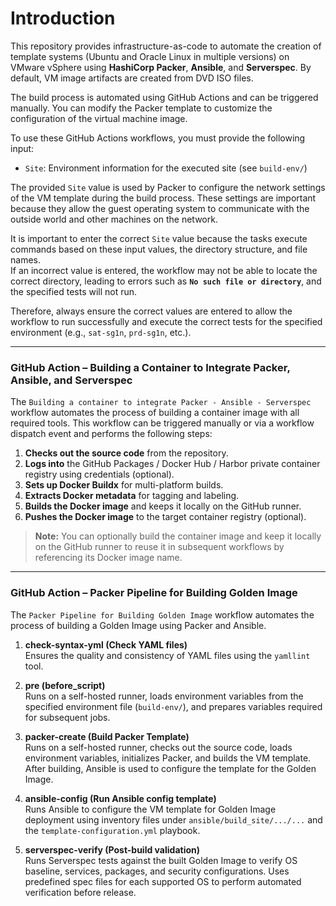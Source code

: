 # Introduction

This repository provides infrastructure-as-code to automate the creation of template systems (Ubuntu and Oracle Linux in multiple versions) on VMware vSphere using **HashiCorp Packer**, **Ansible**, and **Serverspec**. By default, VM image artifacts are created from DVD ISO files.

The build process is automated using GitHub Actions and can be triggered manually. You can modify the Packer template to customize the configuration of the virtual machine image.

To use these GitHub Actions workflows, you must provide the following input:

- `Site`: Environment information for the executed site (see `build-env/`)

The provided `Site` value is used by Packer to configure the network settings of the VM template during the build process. These settings are important because they allow the guest operating system to communicate with the outside world and other machines on the network.

It is important to enter the correct `Site` value because the tasks execute commands based on these input values, the directory structure, and file names.  
If an incorrect value is entered, the workflow may not be able to locate the correct directory, leading to errors such as **`No such file or directory`**, and the specified tests will not run.

Therefore, always ensure the correct values are entered to allow the workflow to run successfully and execute the correct tests for the specified environment (e.g., `sat-sg1n`, `prd-sg1n`, etc.).

---

### GitHub Action – Building a Container to Integrate Packer, Ansible, and Serverspec

The `Building a container to integrate Packer - Ansible - Serverspec` workflow automates the process of building a container image with all required tools. This workflow can be triggered manually or via a workflow dispatch event and performs the following steps:

1. **Checks out the source code** from the repository.
2. **Logs into** the GitHub Packages / Docker Hub / Harbor private container registry using credentials (optional).
3. **Sets up Docker Buildx** for multi-platform builds.
4. **Extracts Docker metadata** for tagging and labeling.
5. **Builds the Docker image** and keeps it locally on the GitHub runner.
6. **Pushes the Docker image** to the target container registry (optional).

> **Note:** You can optionally build the container image and keep it locally on the GitHub runner to reuse it in subsequent workflows by referencing its Docker image name.

---

### GitHub Action – Packer Pipeline for Building Golden Image

The `Packer Pipeline for Building Golden Image` workflow automates the process of building a Golden Image using Packer and Ansible.

1. **check-syntax-yml (Check YAML files)**  
   Ensures the quality and consistency of YAML files using the `yamllint` tool.

2. **pre (before_script)**  
   Runs on a self-hosted runner, loads environment variables from the specified environment file (`build-env/`), and prepares variables required for subsequent jobs.

3. **packer-create (Build Packer Template)**  
   Runs on a self-hosted runner, checks out the source code, loads environment variables, initializes Packer, and builds the VM template. After building, Ansible is used to configure the template for the Golden Image.

4. **ansible-config (Run Ansible config template)**  
   Runs Ansible to configure the VM template for Golden Image deployment using inventory files under `ansible/build_site/.../...` and the `template-configuration.yml` playbook.

5. **serverspec-verify (Post-build validation)**  
   Runs Serverspec tests against the built Golden Image to verify OS baseline, services, packages, and security configurations. Uses predefined spec files for each supported OS to perform automated verification before release.
